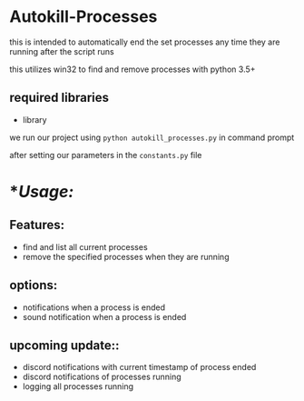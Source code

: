 # Autokill-Processes
this is intended to automatically end the set processes any time they are running after the script runs




this utilizes win32 to find and remove processes with python 3.5+

## required libraries
- library





we run our project using 
```python autokill_processes.py``` 
in command prompt

after setting our parameters in the ```constants.py``` file

# **Usage:*






## **Features:**

- find and list all current processes
- remove the specified processes when they are running


## **options:**

- notifications when a process is ended 
- sound notification when a process is ended


## **upcoming update::**



  - discord notifications with current timestamp of process ended
  - discord notifications of processes running
  - logging all processes running
